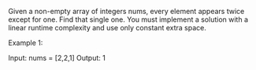 Given a non-empty array of integers nums, every element appears twice except for one. Find that single one.
You must implement a solution with a linear runtime complexity and use only constant extra space.

 
Example 1:

Input: nums = [2,2,1]
Output: 1
